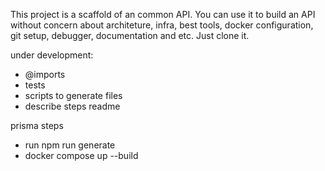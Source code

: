This project is a scaffold of an common API. You can use it to build an API without concern about architeture, infra, best tools, docker configuration,
git setup, debugger, documentation and etc. Just clone it.

under development:
 - @imports
 - tests
 - scripts to generate files
 - describe steps readme

prisma steps
 - run npm run generate
 - docker compose up --build
